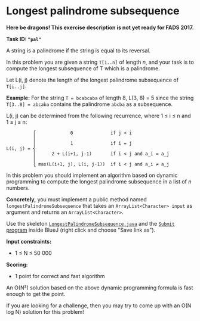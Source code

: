 Longest palindrome subsequence
==============================

**Here be dragons! This exercise description is not yet ready for FADS 2017.**

**Task ID: `"pal"`**

A string is a palindrome if the string is equal to its reversal.

In this problem you are given a string `T[1..n]` of length *n*,
and your task is to compute the longest subsequence of T which is a palindrome.

Let L(i, j) denote the length of the longest palindrome subsequence of `T[i..j]`.

**Example:** For the string `T = bcabcaba` of length 8, L(3, 8) = 5
since the string `T[3..8] = abcaba` contains the palindrome `abcba` as a subsequence.

L(i, j) can be determined from the following recurrence, where 1 ≤ i ≤ n and 1 ≤ j ≤ n:

```
          ⎧             0              if j < i
          ⎪
          ⎪             1              if i = j
L(i, j) = ⎨
          ⎪      2 + L(i+1, j-1)       if i < j and a_i = a_j
          ⎪
          ⎩ max(L(i+1, j), L(i, j-1))  if i < j and a_i ≠ a_j
```

In this problem you should implement an algorithm based on dynamic programming
to compute the longest palindrome subsequence in a list of *n* numbers.

**Concretely,** you must implement a public method named
`longestPalindromeSubsequence` that takes an `ArrayList<Character> input` as argument
and returns an `ArrayList<Character>`.

Use the skeleton
<a href="https://github.com/Mortal/csaudk-submitj/raw/master/tasks/lis/LongestPalindromeSubsequence.java">
`LongestPalindromeSubsequence.java`</a>
and the
<a href="https://github.com/Mortal/csaudk-submitj/raw/master/Submit.java">
`Submit` program</a>
inside BlueJ (right click and choose "Save link as").

**Input constraints:**

  * 1 ≤ N ≤ 50 000

**Scoring:**

  * 1 point for correct and fast algorithm

An O(N²) solution based on the above dynamic programming formula is fast enough to get the point.

If you are looking for a challenge, then you may try to come up with an
O(N log N) solution for this problem!

